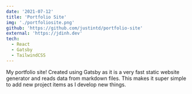 ```yaml
---
date: '2021-07-12'
title: 'Portfolio Site'
img: './portfoliosite.png'
github: 'https://github.com/justintd/portfolio-site'
external: 'https://jdinh.dev'
tech:
  - React
  - Gatsby
  - TailwindCSS
---
```


My portfolio site! Created using Gatsby as it is a very fast static website generator and reads data from markdown files. This makes it super simple to add new project items as I develop new things.